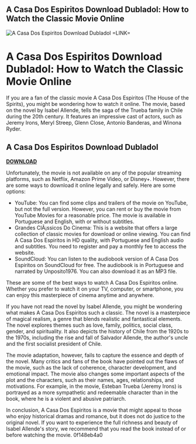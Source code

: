## A Casa Dos Espiritos Download Dubladol: How to Watch the Classic Movie Online

 
![A Casa Dos Espiritos Download Dubladol =LINK=](https://encrypted-tbn1.gstatic.com/images?q=tbn:ANd9GcTCQk8iP9J8PsGphpb1guUUzftYpb-D6gAfeU3XyBBJNoCLhDPtK2Wrr07W)

 
# A Casa Dos Espiritos Download Dubladol: How to Watch the Classic Movie Online
  
If you are a fan of the classic movie A Casa Dos Espiritos (The House of the Spirits), you might be wondering how to watch it online. The movie, based on the novel by Isabel Allende, tells the saga of the Trueba family in Chile during the 20th century. It features an impressive cast of actors, such as Jeremy Irons, Meryl Streep, Glenn Close, Antonio Banderas, and Winona Ryder.
 
## A Casa Dos Espiritos Download Dubladol


[**DOWNLOAD**](https://www.google.com/url?q=https%3A%2F%2Fcinurl.com%2F2tLETM&sa=D&sntz=1&usg=AOvVaw1QXJGoX-KlEjuS3ySXYxvP)

  
Unfortunately, the movie is not available on any of the popular streaming platforms, such as Netflix, Amazon Prime Video, or Disney+. However, there are some ways to download it online legally and safely. Here are some options:
  
- YouTube: You can find some clips and trailers of the movie on YouTube, but not the full version. However, you can rent or buy the movie from YouTube Movies for a reasonable price. The movie is available in Portuguese and English, with or without subtitles.
- Grandes ClÃ¡ssicos Do Cinema: This is a website that offers a large collection of classic movies for download or online viewing. You can find A Casa Dos Espiritos in HD quality, with Portuguese and English audio and subtitles. You need to register and pay a monthly fee to access the website.
- SoundCloud: You can listen to the audiobook version of A Casa Dos Espiritos on SoundCloud for free. The audiobook is in Portuguese and narrated by Unposito1976. You can also download it as an MP3 file.

These are some of the best ways to watch A Casa Dos Espiritos online. Whether you prefer to watch it on your TV, computer, or smartphone, you can enjoy this masterpiece of cinema anytime and anywhere.

If you have not read the novel by Isabel Allende, you might be wondering what makes A Casa Dos Espiritos such a classic. The novel is a masterpiece of magical realism, a genre that blends realistic and fantastical elements. The novel explores themes such as love, family, politics, social class, gender, and spirituality. It also depicts the history of Chile from the 1920s to the 1970s, including the rise and fall of Salvador Allende, the author's uncle and the first socialist president of Chile.
  
The movie adaptation, however, fails to capture the essence and depth of the novel. Many critics and fans of the book have pointed out the flaws of the movie, such as the lack of coherence, character development, and emotional impact. The movie also changes some important aspects of the plot and the characters, such as their names, ages, relationships, and motivations. For example, in the movie, Esteban Trueba (Jeremy Irons) is portrayed as a more sympathetic and redeemable character than in the book, where he is a violent and abusive patriarch.
  
In conclusion, A Casa Dos Espiritos is a movie that might appeal to those who enjoy historical dramas and romance, but it does not do justice to the original novel. If you want to experience the full richness and beauty of Isabel Allende's story, we recommend that you read the book instead of or before watching the movie.
 0f148eb4a0
